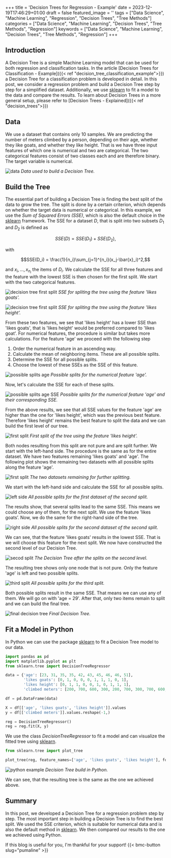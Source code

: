 +++
title = 'Decision Trees for Regression - Example'
date = 2023-12-19T17:46:29+01:00
draft = false
featured_image = ''
tags = ["Data Science", "Machine Learning", "Regression", "Decision Trees", "Tree Methods"]
categories = ["Data Science", "Machine Learning", "Decision Trees", "Tree Methods", "Regression"]
keywords = ["Data Science", "Machine Learning", "Decision Trees", "Tree Methods", "Regression"]
+++

## Introduction

A Decision Tree is a simple Machine Learning model that can be used for both regression and classification tasks. In the article [Decision Trees for Classification - Example]({{< ref "decision_tree_classification_example">}}) a Decision Tree for a classification problem is developed in detail. In this post, we consider a regression problem and build a Decision Tree step by step for a simplified dataset. Additionally, we use [sklearn](https://scikit-learn.org/stable/modules/generated/sklearn.tree.DecisionTreeRegressor.html) to fit a model to the data and compare the results. To learn about Decision Trees in a more general setup, please refer to [Decision Trees - Explained]({{< ref "decision_trees">}})


## Data

We use a dataset that contains only 10 samples. We are predicting the number of meters climbed by a person, depending on their age, whether they like goats, and whether they like height. That is we have three input features of which one is numerical and two are categorical. The two categorical features consist of two classes each and are therefore binary. The target variable is numerical.

![data](/images/decision_tree/dt_data_regression.png)
*Data used to build a Decision Tree.*

## Build the Tree

The essential part of building a Decision Tree is finding the best split of the data to grow the tree. The split is done by a certain criterion, which depends on whether the target data is numerical or categorical. In this example, we use the *Sum of Squared Errors (SSE)*, which is also the default choice in the [sklearn](https://scikit-learn.org/stable/modules/generated/sklearn.tree.DecisionTreeRegressor.html) framework. The SSE for a dataset $D$, that is split into two subsets $D_1$ and $D_2$ is defined as

$$SSE(D) = SSE(D_1) + SSE(D_2),$$

with

$$SSE(D_i) = \frac{1}{n_i}\sum_{j=1}^{n_i}(x_j-\bar{x}_i)^2,$$

and $x_i, \dots, x_{n_i}$ the items of $D_i$. We calculate the SSE for all three features and the feature with the lowest SSE is then chosen for the first split. We start with the two categorical features.

![decision tree first split](/images/decision_tree/dt_regression_first_split_goats.png)
*SSE for spliting the tree using the feature 'likes goats'.*

![decision tree first split](/images/decision_tree/dt_regression_first_split_height.png)
*SSE for spliting the tree using the feature 'likes height'.*

From these two features, we see that 'likes height' has a lower SSE than 'likes goats', that is 'likes height' would be preferred compared to 'likes goat'. For numerical features, the procedure is similar but takes more calculations. For the feature 'age' we proceed with the following step

1. Order the numerical feature in an ascending way.
2. Calculate the mean of neighboring items. These are all possible splits.
3. Determine the SSE for all possible splits.
4. Choose the lowest of these SSEs as the SSE of this feature.

![possible splits age](/images/decision_tree/dt_splits_age_regression.png)
*Possible splits for the numerical feature 'age'.*

Now, let's calculate the SSE for each of these splits.

![possible splits age SSE](/images/decision_tree/dt_regression_age_all_splits.drawio.png)
*Possible splits for the numerical feature 'age' and their corresponding SSE.*

From the above results, we see that all SSE values for the feature 'age' are higher than the one for 'likes height', which was the previous best feature. Therefore 'likes height' remains the best feature to split the data and we can build the first level of our tree.

![first split](/images/decision_tree/dt_regression_first_split_final.png)
*First split of the tree using the feature 'likes height'.*

Both nodes resulting from this split are not pure and are split further. We start with the left-hand side. The procedure is the same as for the entire dataset. We have two features remaining 'likes goats' and 'age'. The following plot shows the remaining two datasets with all possible splits along the feature 'age'.

![first split](/images/decision_tree/dt_second_split_tables.png)
*The two datasets remaining for further splitting.*

We start with the left-hand side and calculate the SSE for all possible splits.

![left side](/images/decision_tree/dt_regression_second_split_left.drawio.png)
*All possible splits for the first dataset of the second split.*

The results show, that several splits lead to the same SSE. This means we could choose any of them, for the next split. We use the feature ’likes goats’. Now, we do the same for the right-hand side of the tree.

![right side](/images/decision_tree/dt_regression_second_split_right.drawio.png)
*All possible splits for the second dataset of the second split.*

We can see, that the feature 'likes goats' results in the lowest SSE. That is we will choose this feature for the next split. We now have constructed the second level of our Decision Tree.

![secod split](/images/decision_tree/dt_second_split_final.png)
*The Decision Tree after the splits on the second level.*

The resulting tree shows only one node that is not pure. Only the feature 'age' is left and two possible splits.

![third split](/images/decision_tree/dt_regression_third_split.drawio.png)
*All possible splits for the third split.*

Both possible splits result in the same SSE. That means we can use any of them. We will go on with 'age = 29'. After that, only two items remain to split and we can build the final tree.

![final decision tree](/images/decision_tree/dt_regression_final.png)
*Final Decision Tree.*

## Fit a Model in Python

In Python we can use the package [sklearn](https://scikit-learn.org/stable/modules/generated/sklearn.tree.DecisionTreeRegressor.html) to fit a Decision Tree model to our data.

```Python
import pandas as pd
import matplotlib.pyplot as plt
from sklearn.tree import DecisionTreeRegressor

data = {'age': [23, 31, 35, 35, 42, 43, 45, 46, 46, 51], 
        'likes goats': [0, 1, 0, 0, 0, 1, 1, 1, 0, 1], 
        'likes height': [0, 1, 1, 0, 0, 1, 0, 1, 1, 1], 
        'climbed meters': [200, 700, 600, 300, 200, 700, 300, 700, 600, 700]}

df = pd.DataFrame(data)

X = df[['age', 'likes goats', 'likes height']].values
y = df[['climbed meters']].values.reshape(-1,)

reg = DecisionTreeRegressor()
reg = reg.fit(X, y)
```
We use the class *DecisionTreeRegressor* to fit a model and can visualize the fitted tree using [sklearn](https://scikit-learn.org/stable/modules/generated/sklearn.tree.plot_tree.html).

```Python
from sklearn.tree import plot_tree

plot_tree(reg, feature_names=['age', 'likes goats', 'likes height'], fontsize=6)
```
![python example](/images/decision_tree/dt_regression_sklearn.png)
*Decision Tree build in Python.*

We can see, that the resulting tree is the same as the one we achieved above.

## Summary

In this post, we developed a Decision Tree for a regression problem step by step. The most important step in building a Decision Tree is to find the best split. We used the SSE criterion, which is suitable for numerical data and is also the default method in [sklearn](https://scikit-learn.org/stable/modules/generated/sklearn.tree.DecisionTreeRegressor.html). We then compared our results to the one we achieved using Python. 

If this blog is useful for you, I'm thankful for your support!
{{< bmc-button slug="pumaline" >}}

